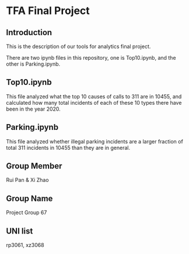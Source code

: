 # TFA Final Project
## Introduction
This is the description of our tools for analytics final project.

There are two ipynb files in this repository, one is Top10.ipynb, and the other is Parking.ipynb.

## Top10.ipynb 
This file analyzed what the top 10 causes of calls to 311 are in 10455, and calculated how many total incidents of each of these 10 types there have been in the year 2020.<br>


## Parking.ipynb 
This file analyzed whether illegal parking incidents are a larger fraction of total 311 incidents in 10455 than they are in general.

## Group Member
Rui Pan & Xi Zhao

## Group Name
Project Group 67

## UNI list
rp3061, xz3068